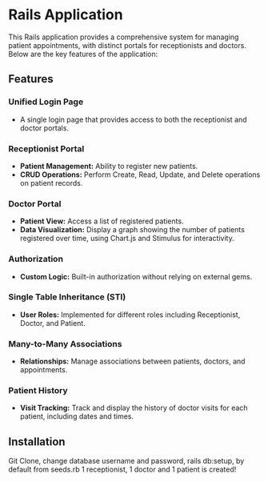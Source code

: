 # Rails Application

This Rails application provides a comprehensive system for managing patient appointments, with distinct portals for receptionists and doctors. Below are the key features of the application:

## Features

### Unified Login Page
- A single login page that provides access to both the receptionist and doctor portals.

### Receptionist Portal
- **Patient Management:** Ability to register new patients.
- **CRUD Operations:** Perform Create, Read, Update, and Delete operations on patient records.

### Doctor Portal
- **Patient View:** Access a list of registered patients.
- **Data Visualization:** Display a graph showing the number of patients registered over time, using Chart.js and Stimulus for interactivity.

### Authorization
- **Custom Logic:** Built-in authorization without relying on external gems.

### Single Table Inheritance (STI)
- **User Roles:** Implemented for different roles including Receptionist, Doctor, and Patient.

### Many-to-Many Associations
- **Relationships:** Manage associations between patients, doctors, and appointments.

### Patient History
- **Visit Tracking:** Track and display the history of doctor visits for each patient, including dates and times.

## Installation

Git Clone, change database username and password, rails db:setup, by default from seeds.rb 1 receptionist, 1 doctor and 1 patient is created!


